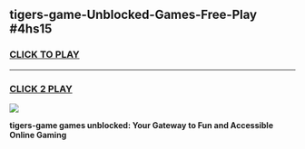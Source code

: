 
## tigers-game-Unblocked-Games-Free-Play #4hs15
<h3>
<a href="https://us.freeplayer.one?title=tigers-game&ref=9M">CLICK TO PLAY</a></h3>
<hr>

<h3>
<a href="https://us.freeplayer.one?title=tigers-game&ref=9M">CLICK 2 PLAY</a>
  
</h3>

<a href="https://us.freeplayer.one?title=tigers-game&ref=9M"><img src="https://clearcache.store/games.png"></a>


**tigers-game games unblocked: Your Gateway to Fun and Accessible Online Gaming**
